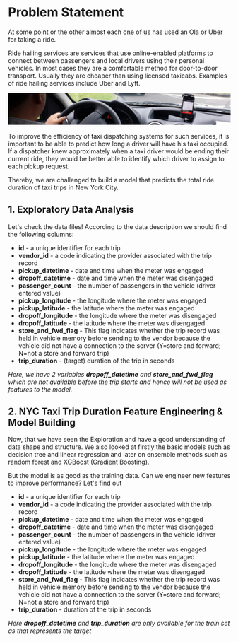 # Problem Statement
At some point or the other almost each one of us has used an Ola or Uber for taking a ride.

Ride hailing services are services that use online-enabled platforms to connect between passengers and local drivers using their personal vehicles. In most cases they are a comfortable method for door-to-door transport. 
Usually they are cheaper than using licensed taxicabs. Examples of ride hailing services include Uber and Lyft.

![image](./2560px-Ride_hailing_services_Wikivoyage_banner.jpg)

To improve the efficiency of taxi dispatching systems for such services, it is important to be able to predict how long a driver will have his taxi occupied. 
If a dispatcher knew approximately when a taxi driver would be ending their current ride, they would be better able to identify which driver to assign to each pickup request.

Thereby, we are challenged to build a model that predicts the total ride duration of taxi trips in New York City.

## 1. Exploratory Data Analysis
Let's check the data files! According to the data description we should find the following columns:

 - **id** - a unique identifier for each trip
 - **vendor_id** - a code indicating the provider associated with the trip record
 - **pickup_datetime** - date and time when the meter was engaged
 - **dropoff_datetime** - date and time when the meter was disengaged
 - **passenger_count** - the number of passengers in the vehicle (driver entered value)
 - **pickup_longitude** - the longitude where the meter was engaged
 - **pickup_latitude** - the latitude where the meter was engaged
 - **dropoff_longitude** - the longitude where the meter was disengaged
 - **dropoff_latitude** - the latitude where the meter was disengaged
 - **store_and_fwd_flag** - This flag indicates whether the trip record was held in vehicle memory before sending to the vendor because the vehicle did not have a connection to the server (Y=store and forward; N=not a store and forward trip)
 - **trip_duration** - (target) duration of the trip in seconds

*Here, we have 2 variables ***dropoff_datetime*** and ***store_and_fwd_flag*** which are not available before the trip starts and hence will not be used as features to the model.*

## 2. NYC Taxi Trip Duration Feature Engineering & Model Building
Now, that we have seen the Exploration and have a good understanding of data shape and structure. We also looked at firstly the basic models such as decision tree and linear regression and later on ensemble methods such as random forest and XGBoost (Gradient Boosting).

But the model is as good as the training data. Can we engineer new features to improve performance? Let's find out

 - **id** - a unique identifier for each trip
 - **vendor_id** - a code indicating the provider associated with the trip record
 - **pickup_datetime** - date and time when the meter was engaged
 - **dropoff_datetime** - date and time when the meter was disengaged
 - **passenger_count** - the number of passengers in the vehicle (driver entered value)
 - **pickup_longitude** - the longitude where the meter was engaged
 - **pickup_latitude** - the latitude where the meter was engaged
 - **dropoff_longitude** - the longitude where the meter was disengaged
 - **dropoff_latitude** - the latitude where the meter was disengaged
 - **store_and_fwd_flag** - This flag indicates whether the trip record was held in vehicle memory before sending to the vendor because the vehicle did not have a connection to the server (Y=store and forward; N=not a store and forward trip)
 - **trip_duration** - duration of the trip in seconds

*Here ***dropoff_datetime*** and ***trip_duration*** are only available for the train set as that represents the target*